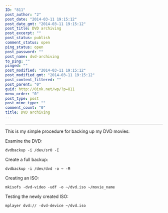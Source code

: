 ```yaml
---
ID: "811"
post_author: "2"
post_date: "2014-03-11 19:15:12"
post_date_gmt: "2014-03-11 19:15:12"
post_title: DVD archiving
post_excerpt: ""
post_status: publish
comment_status: open
ping_status: open
post_password: ""
post_name: dvd-archiving
to_ping: ""
pinged: ""
post_modified: "2014-03-11 19:15:12"
post_modified_gmt: "2014-03-11 19:15:12"
post_content_filtered: ""
post_parent: "0"
guid: http://0ink.net/wp/?p=811
menu_order: "0"
post_type: post
post_mime_type: ""
comment_count: "0"
title: DVD archiving
...
```

---

This is my simple procedure for backing up my DVD movies:

Examine the DVD:

<pre><code>dvdbackup -i /dev/sr0 -I
</code></pre>

Create a full backup:

<pre><code>dvdbackup -i /dev/dvd -o ~ -M
</code></pre>

Creating an ISO:

<pre><code>mkisofs -dvd-video -udf -o ~/dvd.iso ~/movie_name
</code></pre>

Testing the newly created ISO:

<pre><code>mplayer dvd:// -dvd-device ~/dvd.iso
</code></pre>

